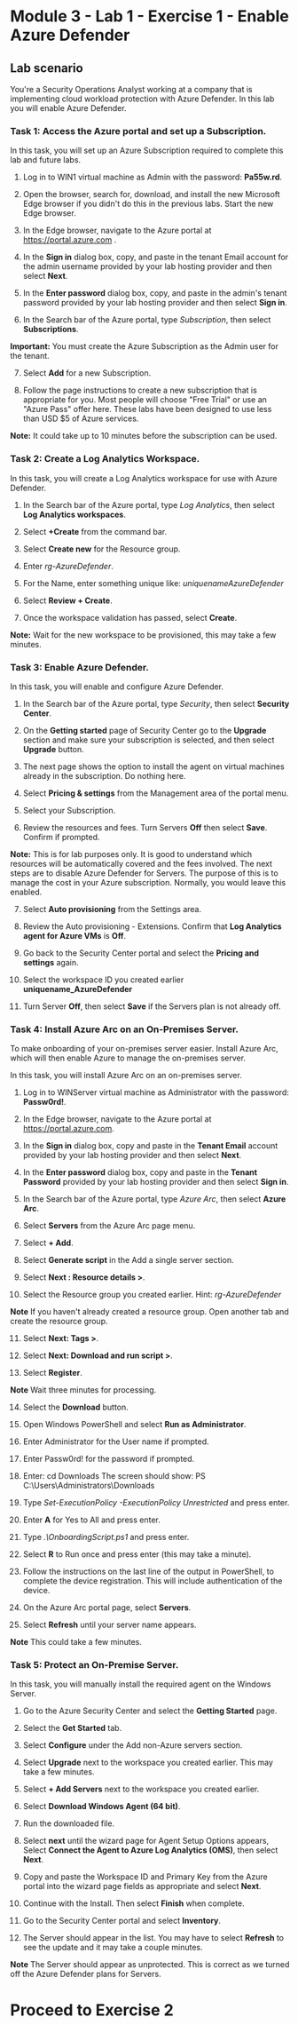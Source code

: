 # Module 3 - Lab 1 - Exercise 1 - Enable Azure Defender

## Lab scenario

You're a Security Operations Analyst working at a company that is implementing cloud workload protection with Azure Defender.  In this lab you will enable Azure Defender.

### Task 1: Access the Azure portal and set up a Subscription.

In this task, you will set up an Azure Subscription required to complete this lab and future labs.

1. Log in to WIN1 virtual machine as Admin with the password: **Pa55w.rd**.  

2.  Open the browser, search for, download, and install the new Microsoft Edge browser if you didn't do this in the previous labs. Start the new Edge browser.

3.  In the Edge browser, navigate to the Azure portal at https://portal.azure.com .

4. In the **Sign in** dialog box, copy, and paste in the tenant Email account for the admin username provided by your lab hosting provider and then select **Next**.

5. In the **Enter password** dialog box, copy, and paste in the admin's tenant password provided by your lab hosting provider and then select **Sign in**.

6. In the Search bar of the Azure portal, type *Subscription*, then select **Subscriptions**.

**Important:** You must create the Azure Subscription as the Admin user for the tenant.

7. Select **Add** for a new Subscription.

8. Follow the page instructions to create a new subscription that is appropriate for you.  Most people will choose "Free Trial" or use an "Azure Pass" offer here.  These labs have been designed to use less than USD $5 of Azure services.

**Note:** It could take up to 10 minutes before the subscription can be used. 

### Task 2: Create a Log Analytics Workspace.

In this task, you will create a Log Analytics workspace for use with Azure Defender.

1. In the Search bar of the Azure portal, type *Log Analytics*, then select **Log Analytics workspaces**.

2. Select **+Create** from the command bar.

3. Select **Create new** for the Resource group.

4. Enter *rg-AzureDefender*.

5. For the Name, enter something unique like: *uniquenameAzureDefender*

6. Select **Review + Create**.

7. Once the workspace validation has passed, select **Create**.

**Note:** Wait for the new workspace to be provisioned, this may take a few minutes.

### Task 3: Enable Azure Defender.

In this task, you will enable and configure Azure Defender.

1. In the Search bar of the Azure portal, type *Security*, then select **Security Center**.

2. On the **Getting started** page of Security Center go to the **Upgrade** section and make sure your subscription is selected, and then select **Upgrade** button.

3. The next page shows the option to install the agent on virtual machines already in the subscription. Do nothing here.

4. Select **Pricing & settings** from the Management area of the portal menu.

5. Select your Subscription. 

6. Review the resources and fees.  Turn Servers **Off** then select **Save**.  Confirm if prompted.

**Note:** This is for lab purposes only.  It is good to understand which resources will be automatically covered and the fees involved.  The next steps are to disable Azure Defender for Servers.  The purpose of this is to manage the cost in your Azure subscription. Normally, you would leave this enabled.

7. Select **Auto provisioning** from the Settings area.

8. Review the Auto provisioning - Extensions. Confirm that **Log Analytics agent for Azure VMs** is **Off**.

9. Go back to the Security Center portal and select the **Pricing and settings** again.

10. Select the workspace ID you created earlier **uniquename_AzureDefender**

11. Turn Server **Off**, then select **Save** if the Servers plan is not already off.


### Task 4: Install Azure Arc on an On-Premises Server.

To make onboarding of your on-premises server easier.  Install Azure Arc, which will then enable Azure to manage the on-premises server.

In this task, you will install Azure Arc on an on-premises server.

1. Log in to WINServer virtual machine as Administrator with the password: **Passw0rd!**.  

2. In the Edge browser, navigate to the Azure portal at https://portal.azure.com.

3. In the **Sign in** dialog box, copy and paste in the **Tenant Email** account provided by your lab hosting provider and then select **Next**.

4. In the **Enter password** dialog box, copy and paste in the **Tenant Password** provided by your lab hosting provider and then select **Sign in**.

5. In the Search bar of the Azure portal, type *Azure Arc*, then select **Azure Arc**.

6. Select **Servers** from the Azure Arc page menu.

7. Select **+ Add**.

8. Select **Generate script** in the Add a single server section.

9. Select **Next : Resource details >**.

10. Select the Resource group you created earlier. Hint: *rg-AzureDefender*

**Note** If you haven't already created a resource group. Open another tab and create the resource group.

11. Select **Next: Tags >**.

12. Select **Next: Download and run script >**.

13. Select **Register**.

**Note** Wait three minutes for processing.

14. Select the **Download** button. 

15. Open Windows PowerShell and select **Run as Administrator**.

16. Enter Administrator for the User name if prompted.

17. Enter Passw0rd! for the password if prompted.

18. Enter: cd Downloads
The screen should show:
PS C:\Users\Administrators\Downloads

19. Type *Set-ExecutionPolicy -ExecutionPolicy Unrestricted* and press enter.

20. Enter **A** for Yes to All and press enter.

21. Type *.\OnboardingScript.ps1* and press enter.

22. Select **R** to Run once and press enter (this may take a minute).

23. Follow the instructions on the last line of the output in PowerShell, to complete the device registration.  This will include authentication of the device.

24. On the Azure Arc portal page, select **Servers**.

25. Select **Refresh** until your server name appears.

**Note** This could take a few minutes.

### Task 5: Protect an On-Premise Server.

In this task, you will manually install the required agent on the Windows Server.

1. Go to the Azure Security Center and select the **Getting Started** page.

2. Select the **Get Started** tab.

3. Select **Configure** under the Add non-Azure servers section.

4. Select **Upgrade** next to the workspace you created earlier.  This may take a few minutes.  

5. Select **+ Add Servers** next to the workspace you created earlier.

6. Select **Download Windows Agent (64 bit)**.

7. Run the downloaded file.

8. Select **next** until the wizard page for Agent Setup Options appears, Select **Connect the Agent to Azure Log Analytics (OMS)**, then select **Next**.

9. Copy and paste the Workspace ID and Primary Key from the Azure portal into the wizard page fields as appropriate and select **Next**.

10. Continue with the Install. Then select **Finish** when complete.

11. Go to the Security Center portal and select **Inventory**.

12. The Server should appear in the list.  You may have to select **Refresh** to see the update and it may take a couple minutes.

**Note** The Server should appear as unprotected.  This is correct as we turned off the Azure Defender plans for Servers. 

# Proceed to Exercise 2
